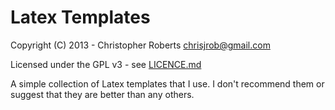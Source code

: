 Latex Templates
===============

Copyright (C) 2013 - Christopher Roberts <chrisjrob@gmail.com>

Licensed under the GPL v3 - see [LICENCE.md](https://github.com/chrisjrob/latex-templates/blob/master/LICENCE.md)

A simple collection of Latex templates that I use. I don't recommend them or suggest that they are better than any others.
